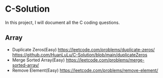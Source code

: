 # C-Solution
In this project, I will document all the C coding questions.

## Array
* Duplicate Zeros(Easy) https://leetcode.com/problems/duplicate-zeros/
                        https://github.com/HuanLuLu/C-Solution/blob/main/duplicateZeros
* Merge Sorted Array(Easy) https://leetcode.com/problems/merge-sorted-array/
* Remove Element(Easy) https://leetcode.com/problems/remove-element/
